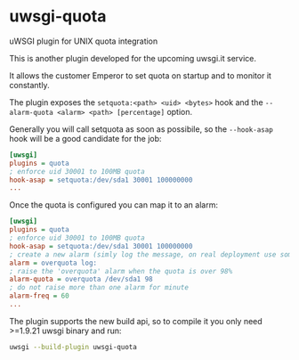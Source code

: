 uwsgi-quota
===========

uWSGI plugin for UNIX quota integration


This is another plugin developed for the upcoming uwsgi.it service.

It allows the customer Emperor to set quota on startup and to monitor it constantly.

The plugin exposes the `setquota:<path> <uid> <bytes>` hook and the `--alarm-quota <alarm> <path> [percentage]` option.

Generally you will call setquota as soon as possibile, so the `--hook-asap` hook will be a good candidate for the job:


```ini
[uwsgi]
plugins = quota
; enforce uid 30001 to 100MB quota
hook-asap = setquota:/dev/sda1 30001 100000000
...
```

Once the quota is configured you can map it to an alarm:

```ini
[uwsgi]
plugins = quota
; enforce uid 30001 to 100MB quota
hook-asap = setquota:/dev/sda1 30001 100000000
; create a new alarm (simly log the message, on real deployment use something else, like mails or jabber/xmpp)
alarm = overquota log:
; raise the 'overquota' alarm when the quota is over 98%
alarm-quota = overquota /dev/sda1 98
; do not raise more than one alarm for minute
alarm-freq = 60
...
```

The plugin supports the new build api, so to compile it you only need >=1.9.21 uwsgi binary and run:

```sh
uwsgi --build-plugin uwsgi-quota
```
